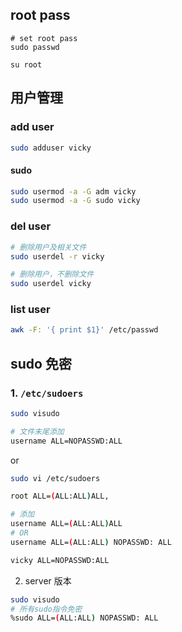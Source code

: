 ## root pass

```shell
# set root pass
sudo passwd

su root
```

## 用户管理
### add user

```bash
sudo adduser vicky
```

#### sudo 

```bash
sudo usermod -a -G adm vicky
sudo usermod -a -G sudo vicky
```

### del user

```bash
# 删除用户及相关文件
sudo userdel -r vicky

# 删除用户，不删除文件
sudo userdel vicky
```

### list user

```bash
awk -F: '{ print $1}' /etc/passwd
```

## sudo 免密

### 1. `/etc/sudoers`



```bash
sudo visudo

# 文件末尾添加
username ALL=NOPASSWD:ALL
```

or

```bash
sudo vi /etc/sudoers

root ALL=(ALL:ALL)ALL,

# 添加
username ALL=(ALL:ALL)ALL
# OR
username ALL=(ALL:ALL) NOPASSWD: ALL

vicky ALL=NOPASSWD:ALL
```

2. server 版本

```bash
sudo visudo
# 所有sudo指令免密
%sudo ALL=(ALL:ALL) NOPASSWD: ALL
```

